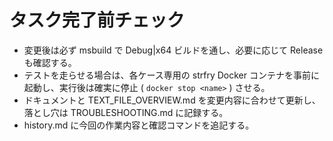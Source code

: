 # タスク完了前チェック
- 変更後は必ず msbuild で Debug|x64 ビルドを通し、必要に応じて Release も確認する。
- テストを走らせる場合は、各ケース専用の strfry Docker コンテナを事前に起動し、実行後は確実に停止 ( `docker stop <name>` ) させる。
- ドキュメントと TEXT_FILE_OVERVIEW.md を変更内容に合わせて更新し、落とし穴は TROUBLESHOOTING.md に記録する。
- history.md に今回の作業内容と確認コマンドを追記する。